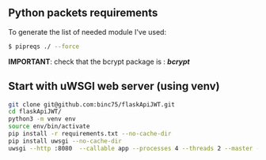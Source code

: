 ## Python packets requirements
To generate the list of needed module I've used:
``` bash
$ pipreqs ./ --force
```
**IMPORTANT**: check that the bcrypt package is : ***bcrypt***
## Start with uWSGI web server (using venv)
```bash
git clone git@github.com:binc75/flaskApiJWT.git
cd flaskApiJWT/
python3 -m venv env
source env/bin/activate
pip install -r requirements.txt --no-cache-dir
pip install uwsgi --no-cache-dir
uwsgi --http :8080  --callable app --processes 4 --threads 2 --master --stats 127.0.0.1:9191 --logger file:logfile=/tmp/uwsgi.log,maxsize=2000000 --wsgi-file flaskApiJWT.py 
```
